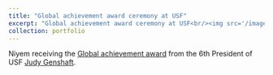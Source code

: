 ```yaml
---
title: "Global achievement award ceremony at USF"
excerpt: "Global achievement award ceremony at USF<br/><img src='/images/17.jpg' width='300' ><img src='/images/16.jpg' width='300' >"
collection: portfolio
---
```

Niyem receiving the [Global achievement award](https://www.usf.edu/world/about/news/2017-global-achievement-awards.aspx) from the 6th President of USF [Judy Genshaft](https://en.wikipedia.org/wiki/Judy_Genshaft).
